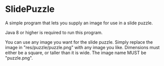 # SlidePuzzle
A simple program that lets you supply an image for use in a slide puzzle.

Java 8 or higher is required to run this program.

You can use any image you want for the slide puzzle.
Simply replace the image in "res/puzzle/puzzle.png" with any image you like.
Dimensions must either be a square, or taller than it is wide.
The image name MUST be "puzzle.png".
